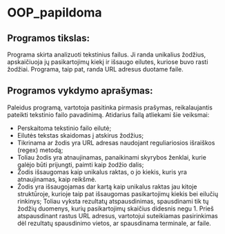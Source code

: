 # OOP_papildoma
## Programos tikslas:

Programa skirta analizuoti tekstinius failus. Ji randa unikalius žodžius, apskaičiuoja jų pasikartojimų kiekį ir išsaugo eilutes, kuriose buvo rasti žodžiai. Programa, taip pat, randa URL adresus duotame faile.


## Programos vykdymo aprašymas:

Paleidus programą, vartotoja pasitinka pirmasis prašymas, reikalaujantis pateikti tekstinio failo pavadinimą.
Atidarius failą atliekami šie veiksmai:
- Perskaitoma tekstinio failo eilutė;
- Eilutės tekstas skaidomas į atskirus žodžius;
- Tikrinama ar žodis yra URL adresas naudojant reguliariosios išraiškos (regex) metodą;
- Toliau žodis yra atnaujinamas, panaikinami skyrybos ženklai, kurie galėjo būti prijungti, paimti kaip žodžio dalis;
- Žodis išsaugomas kaip unikalus raktas, o jo kiekis, kuris yra atnaujinamas, kaip reikšmė.
- Žodis yra išsaugojamas dar kartą kaip unikalus raktas jau kitoje struktūroje, kurioje taip pat išsaugomas pasikartojimų kiekis bei eilučių rinkinys;
Toliau vyksta rezultatų atspausdinimas, spausdinami tik tų žodžių duomenys, kurių pasikartojimų skaičius didesnis negu 1. 
Prieš atspausdinant rastus URL adresus, vartotojui suteikiamas pasirinkimas dėl rezultatų spausdinimo vietos, ar spausdinama terminale, ar faile.